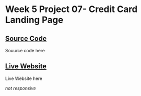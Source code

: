 # Week 5 Project 07- Credit Card Landing Page

## [Source Code](https://github.com/ajaydewangan1100/FSJS2.0/tree/main/Projects/Week-5-Project%2001)
Souurce code here

## [Live Website](https://curious-conkies-e3b2bc.netlify.app/)
Live Website here


*not responsive*